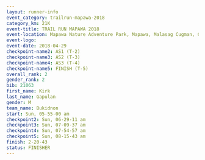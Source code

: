 ```yaml
---
layout: runner-info 
event_category: trailrun-mapawa-2018 
category_km: 21K 
event-title: TRAIL RUN MAPAWA 2018 
event-location: Mapawa Nature Adventure Park, Mapawa, Malasag Cugman, Cagayan de Oro Philippines 
event-logo: 
event-date: 2018-04-29 
checkpoint-name2: AS1 (T-2) 
checkpoint-name3: AS2 (T-3) 
checkpoint-name4: AS3 (T-4) 
checkpoint-name5: FINISH (T-5) 
overall_rank: 2
gender_rank: 2
bib: 21063
first_name: Kirk
last_name: Gapulan
gender: M
team_name: Bukidnon
start: Sun, 05-55-00 am
checkpoint2: Sun, 06-29-11 am
checkpoint3: Sun, 07-09-37 am
checkpoint4: Sun, 07-54-57 am
checkpoint5: Sun, 08-15-43 am
finish: 2-20-43
status: FINISHER
---
```

